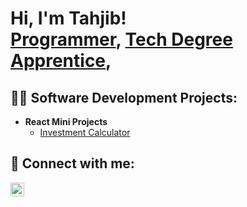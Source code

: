<h1>Hi, I'm Tahjib! <br/><a href="https://github.com/Tahjib-Khan">Programmer</a>, <a href="https://www.linkedin.com/in/tahjib-khan-51aa69206/">Tech Degree Apprentice</a>,</h1>

<h2>👨‍💻 Software Development Projects:</h2>

- <b>React Mini Projects</b>
  - [Investment Calculator](https://github.com/Tahjib-Khan/React-Investment-Calculator/tree/master)



<h2> 🤳 Connect with me:</h2>


[<img align="left" alt="TahjibKhan | LinkedIn" width="22px" src="https://cdn.jsdelivr.net/npm/simple-icons@v3/icons/linkedin.svg" />][linkedin]


[linkedin]: https://www.linkedin.com/in/tahjib-khan-51aa69206/














<!--
**joshmadakor1/joshmadakor1** is a ✨ _special_ ✨ repository because its `README.md` (this file) appears on your GitHub profile.

Here are some ideas to get you started:

- 🔭 I’m currently working on ...
- 🌱 I’m currently learning ...
- 👯 I’m looking to collaborate on ...
- 🤔 I’m looking for help with ...
- 💬 Ask me about ...
- 📫 How to reach me: ...
- 😄 Pronouns: ...
- ⚡ Fun fact: ...
-->
